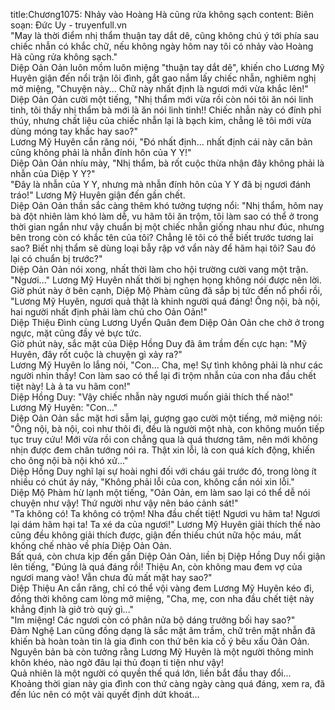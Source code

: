 title:Chương1075: Nhảy vào Hoàng Hà cũng rửa không sạch
content:
Biên soạn: Đức Uy - truyenfull.vn<br>"May là thời điểm nhị thẩm thuận tay dắt dê, cũng không chú ý tới phía sau chiếc nhẫn có khắc chữ, nếu không ngày hôm nay tôi có nhảy vào Hoàng Hà cũng rửa không sạch."<br>Diệp Oản Oản luôn mồm luôn miệng "thuận tay dắt dê", khiến cho Lương Mỹ Huyên giận đến nổi trận lôi đình, gắt gao nắm lấy chiếc nhẫn, nghiêm nghị mở miệng, "Chuyện này... Chữ này nhất định là ngươi mới vừa khắc lên!"<br>Diệp Oản Oản cười một tiếng, "Nhị thẩm mới vừa rồi còn nói tôi ăn nói linh tinh, tôi thấy nhị thẩm bà mới là ăn nói linh tinh!! Chiếc nhẫn này có đính phỉ thúy, nhưng chất liệu của chiếc nhẫn lại là bạch kim, chẳng lẽ tôi mới vừa dùng móng tay khắc hay sao?"<br>Lương Mỹ Huyên cắn răng nói, "Đó nhất định... nhất định cái này căn bản cũng không phải là nhẫn đính hôn của Y Y!"<br>Diệp Oản Oản nhíu mày, "Nhị thẩm, bà rốt cuộc thừa nhận đây không phải là nhẫn của Diệp Y Y?"<br>"Đây là nhẫn của Y Y, nhưng mà nhẫn đính hôn của Y Y đã bị ngươi đánh tráo!" Lương Mỹ Huyên giận đến gần chết.<br>Diệp Oản Oản thần sắc càng thêm khó tưởng tượng nổi: "Nhị thẩm, hôm nay bà đột nhiên làm khó làm dễ, vu hãm tôi ăn trộm, tôi làm sao có thể ở trong thời gian ngắn như vậy chuẩn bị một chiếc nhẫn giống nhau như đúc, nhưng bên trong còn có khắc tên của tôi? Chẳng lẽ tôi có thể biết trước tương lai sao? Biết nhị thẩm sẽ dùng loại bẫy rập vớ vẩn này để hãm hại tôi? Sau đó lại có chuẩn bị trước?"<br>Diệp Oản Oản nói xong, nhất thời làm cho hội trường cười vang một trận.<br>"Ngươi..." Lương Mỹ Huyên nhất thời bị nghẹn họng không nói được nên lời.<br>Giờ phút này ở bên cạnh, Diệp Mộ Phàm cũng đã sắp bị tức đến nổ phổi rồi, "Lương Mỹ Huyên, ngươi quả thật là khinh người quá đáng! Ông nội, bà nội, hai người nhất định phải làm chủ cho Oản Oản!"<br>Diệp Thiệu Đình cùng Lương Uyển Quân đem Diệp Oản Oản che chở ở trong ngực, mặt cũng đầy vẻ bực tức.<br>Giờ phút này, sắc mặt của Diệp Hồng Duy đã âm trầm đến cực hạn: "Mỹ Huyên, đây rốt cuộc là chuyện gì xảy ra?"<br>Lương Mỹ Huyên lo lắng nói, "Con... Cha, mẹ! Sự tình không phải là như các người nhìn thấy! Con làm sao có thể lại đi trộm nhẫn của con nha đầu chết tiệt này! Là ả ta vu hãm con!"<br>Diệp Hồng Duy: "Vậy chiếc nhẫn này ngươi muốn giải thích thế nào!"<br>Lương Mỹ Huyên: "Con..."<br>Diệp Oản Oản sắc mặt hơi sẫm lại, gượng gạo cười một tiếng, mở miệng nói: "Ông nội, bà nội, coi như thôi đi, đều là người một nhà, con không muốn tiếp tục truy cứu! Mới vừa rồi con chẳng qua là quá thương tâm, nên mới không nhịn được đem chân tướng nói ra. Thật xin lỗi, là con quá kích động, khiến cho ông nội bà nội khó xử..."<br>Diệp Hồng Duy nghĩ lại sự hoài nghi đối với cháu gái trước đó, trong lòng ít nhiều có chút áy náy, "Không phải lỗi của con, không cần nói xin lỗi."<br>Diệp Mộ Phàm hừ lạnh một tiếng, "Oản Oản, em làm sao lại có thể dễ nói chuyện như vậy! Thứ người như vậy nên báo cảnh sát!"<br>"Ta không có! Ta không có trộm! Nha đầu chết tiệt! Ngươi vu hãm ta! Ngươi lại dám hãm hại ta! Ta xé da của ngươi!" Lương Mỹ Huyên giải thích thế nào cũng đều không giải thích được, giận đến thiếu chút nữa hộc máu, mất khống chế nhào về phía Diệp Oản Oản.<br>Bất quá, còn chưa kịp đến gần Diệp Oản Oản, liền bị Diệp Hồng Duy nổi giận lên tiếng, "Đúng là quá đáng rồi! Thiệu An, còn không mau đem vợ của ngươi mang vào! Vẫn chưa đủ mất mặt hay sao?"<br>Diệp Thiệu An cắn răng, chỉ có thể vội vàng đem Lương Mỹ Huyên kéo đi, đồng thời không cam lòng mở miệng, "Cha, mẹ, con nha đầu chết tiệt này khẳng định là giở trò quỷ gì..."<br>"Im miệng! Các ngươi còn có phân nửa bộ dáng trưởng bối hay sao?"<br>Đàm Nghệ Lan cũng đồng dạng là sắc mặt âm trầm, chữ trên mặt nhẫn đã khiến bà hoàn toàn tin là gia đình con thứ bên kia cố ý bêu xấu Oản Oản.<br>Nguyên bản bà còn tưởng rằng Lương Mỹ Huyên là một người thông minh khôn khéo, nào ngờ đâu lại thủ đoạn ti tiện như vậy!<br>Quả nhiên là một người có quyền thế quá lớn, liền bắt đầu thay đổi...<br>Khoảng thời gian này gia đình con thứ càng ngày càng quá đáng, xem ra, đã đến lúc nên có một vài quyết định dứt khoát…